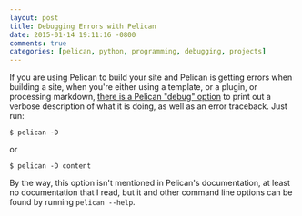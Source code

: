 ```yaml
---
layout: post
title: Debugging Errors with Pelican
date: 2015-01-14 19:11:16 -0800
comments: true
categories: [pelican, python, programming, debugging, projects]
---
```


If you are using Pelican to build your site and Pelican is getting errors when building a site, 
when you're either using a template, or a plugin, or processing markdown,
[there is a Pelican "debug" option](https://github.com/getpelican/pelican/issues/1210) 
to print out a verbose description of what it is
doing, as well as an error traceback. Just run:

```
$ pelican -D
```

or 

```
$ pelican -D content
```

By the way, this option isn't mentioned in Pelican's documentation, at least no documentation that I read,
but it and other command line options can be found by running ```pelican --help```.

